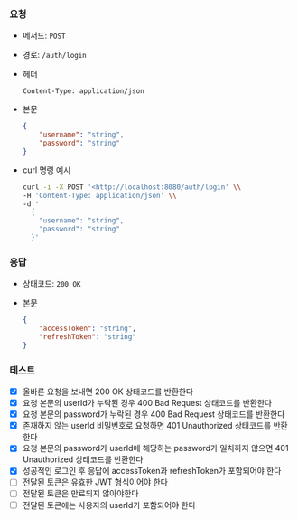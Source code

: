 ### 요청

- 메서드: `POST`
- 경로: `/auth/login`
- 헤더
    
    ```
    Content-Type: application/json
    ```
    
- 본문
    
    ```json
    {
        "username": "string",
        "password": "string"
    }
    
    ```
    

- curl 명령 예시
    
    ```bash
    curl -i -X POST '<http://localhost:8080/auth/login' \\
    -H 'Content-Type: application/json' \\
    -d '
      {
        "username": "string",
        "password": "string"
      }'
    ```
    

### 응답

- 상태코드: `200 OK`
- 본문
    
    ```json
    {
        "accessToken": "string",
        "refreshToken": "string"
    }
    ```
    

### 테스트

- [x] 올바른 요청을 보내면 200 OK 상태코드를 반환한다
- [x] 요청 본문의 userId가 누락된 경우 400 Bad Request 상태코드를 반환한다
- [x] 요청 본문의 password가 누락된 경우 400 Bad Request 상태코드를 반환한다
- [x] 존재하지 않는 userId 비밀번호로 요청하면 401 Unauthorized 상태코드를 반환한다
- [x] 요청 본문의 password가 userId에 해당하는 password가 일치하지 않으면 401 Unauthorized 상태코드를 반환한다
- [x] 성공적인 로그인 후 응답에 accessToken과 refreshToken가 포함되어야 한다
- [ ] 전달된 토큰은 유효한 JWT 형식이어야 한다
- [ ] 전달된 토큰은 만료되지 않아야한다
- [ ] 전달된 토큰에는 사용자의 userId가 포함되어야 한다
